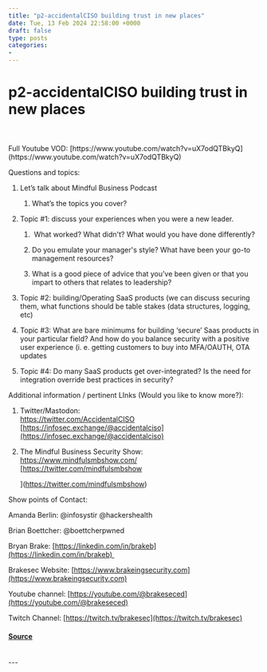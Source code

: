 ```yaml
---
title: "p2-accidentalCISO building trust in new places"
date: Tue, 13 Feb 2024 22:58:00 +0000
draft: false
type: posts
categories: 
- 
---
```

# p2-accidentalCISO building trust in new places

<br/>

<br/>
Full Youtube VOD: [https://www.youtube.com/watch?v=uX7odQTBkyQ](https://www.youtube.com/watch?v=uX7odQTBkyQ) 

Questions and topics:

1.  Let’s talk about Mindful Business Podcast
    
    1.  What’s the topics you cover?
        
2.  Topic #1: discuss your experiences when you were a new leader.
    
    1.   What worked? What didn't? What would you have done differently?
        
    2.  Do you emulate your manager's style? What have been your go-to management resources? 
        
    3.  What is a good piece of advice that you’ve been given or that you impart to others that relates to leadership?
        
3.  Topic #2: building/Operating SaaS products (we can discuss securing them, what functions should be table stakes (data structures, logging, etc)
    
4.  Topic #3: What are bare minimums for building ‘secure’ Saas products in your particular field? And how do you balance security with a positive user experience (i. e. getting customers to buy into MFA/OAUTH, OTA updates
    
5.  Topic #4: Do many SaaS products get over-integrated? Is the need for integration override best practices in security? 
    

Additional information / pertinent LInks (Would you like to know more?):

1.  Twitter/Mastodon:  
    [https://twitter.com/AccidentalCISO  
    ](https://twitter.com/AccidentalCISO)[https://infosec.exchange/@accidentalciso](https://infosec.exchange/@accidentalciso)
    
2.  The Mindful Business Security Show:  
    [https://www.mindfulsmbshow.com/  
    ](https://www.mindfulsmbshow.com/)[https://twitter.com/mindfulsmbshow  
      
    ](https://twitter.com/mindfulsmbshow)
    

  
  

Show points of Contact:

Amanda Berlin: @infosystir @hackershealth 

Brian Boettcher: @boettcherpwned

Bryan Brake: [https://linkedin.com/in/brakeb](https://linkedin.com/in/brakeb) 

Brakesec Website: [https://www.brakeingsecurity.com](https://www.brakeingsecurity.com)

Youtube channel: [https://youtube.com/@brakeseced](https://youtube.com/@brakeseced)

Twitch Channel: [https://twitch.tv/brakesec](https://twitch.tv/brakesec)

#### [Source](http://brakeingsecurity.com/p2-accidentalciso-building-trust-in-new-places)

<br/>
---
